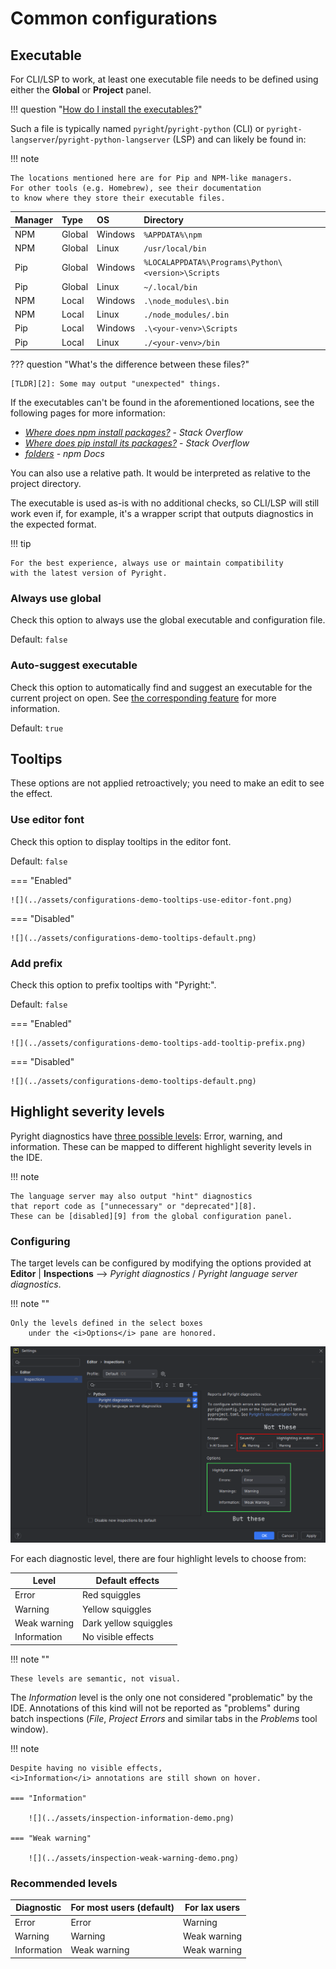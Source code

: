 # Common configurations


## Executable

For CLI/LSP to work, at least one executable file needs to be defined
using either the <b>Global</b> or <b>Project</b> panel.

!!! question "[How do I install the executables?][1]"

Such a file is typically named `pyright`/`pyright-python` (CLI)
or `pyright-langserver`/`pyright-python-langserver` (LSP)
and can likely be found in:

!!! note

    The locations mentioned here are for Pip and NPM-like managers.
    For other tools (e.g. Homebrew), see their documentation
    to know where they store their executable files.

| Manager | Type   | OS      | Directory                                          |
|:--------|:-------|:--------|:---------------------------------------------------|
| NPM     | Global | Windows | `%APPDATA%\npm`                                    |
| NPM     | Global | Linux   | `/usr/local/bin`                                   |
| Pip     | Global | Windows | `%LOCALAPPDATA%\Programs\Python\<version>\Scripts` |
| Pip     | Global | Linux   | `~/.local/bin`                                     |
| NPM     | Local  | Windows | `.\node_modules\.bin`                              |
| NPM     | Local  | Linux   | `./node_modules/.bin`                              |
| Pip     | Local  | Windows | `.\<your-venv>\Scripts`                            |
| Pip     | Local  | Linux   | `./<your-venv>/bin`                                |

??? question "What's the difference between these files?"

    [TLDR][2]: Some may output "unexpected" things.

If the executables can't be found in the aforementioned locations,
see the following pages for more information:

* <i>[Where does npm install packages?][3]</i> - <i>Stack Overflow</i>
* <i>[Where does pip install its packages?][4]</i> - <i>Stack Overflow</i>
* <i>[folders][5]</i> - <i>npm Docs</i>

You can also use a relative path.
It would be interpreted as relative to the project directory.

The executable is used as-is with no additional checks,
so CLI/LSP will still work even if, for example,
it's a wrapper script that outputs diagnostics in the expected format.

!!! tip

    For the best experience, always use or maintain compatibility
    with the latest version of Pyright.


### Always use global

Check this option to always use the global executable
and configuration file.

Default: `false`


### Auto-suggest executable

Check this option to automatically find and
suggest an executable for the current project on open.
See [the corresponding feature][6] for more information.

Default: `true`


## Tooltips

These options are not applied retroactively;
you need to make an edit to see the effect.


### Use editor font

Check this option to display tooltips in the editor font.

Default: `false`

=== "Enabled"

    ![](../assets/configurations-demo-tooltips-use-editor-font.png)

=== "Disabled"

    ![](../assets/configurations-demo-tooltips-default.png)


### Add prefix

Check this option to prefix tooltips with "Pyright:".

Default: `false`

=== "Enabled"

    ![](../assets/configurations-demo-tooltips-add-tooltip-prefix.png)

=== "Disabled"

    ![](../assets/configurations-demo-tooltips-default.png)


## Highlight severity levels

Pyright diagnostics have [three possible levels][7]:
Error, warning, and information.
These can be mapped to different highlight severity levels in the IDE.

!!! note

    The language server may also output "hint" diagnostics
    that report code as ["unnecessary" or "deprecated"][8].
    These can be [disabled][9] from the global configuration panel.


### Configuring

The target levels can be configured by modifying the options provided
at <b>Editor</b> | <b>Inspections</b> -->
<i>Pyright diagnostics</i> / <i>Pyright language server diagnostics</i>.

!!! note ""

    Only the levels defined in the select boxes
		under the <i>Options</i> pane are honored.

![](../assets/inspection-highlight-severity-levels.png)

For each diagnostic level, there are four highlight levels to choose from:

| Level        | Default effects       |
|--------------|-----------------------|
| Error        | Red squiggles         |
| Warning      | Yellow squiggles      |
| Weak warning | Dark yellow squiggles |
| Information  | No visible effects    |

!!! note ""

    These levels are semantic, not visual.

The <i>Information</i> level is the only one not considered
"problematic" by the IDE. Annotations of this kind
will not be reported as "problems" during batch inspections
(<i>File</i>, <i>Project Errors</i> and similar tabs in
the <i>Problems</i> tool window).

!!! note

    Despite having no visible effects,
    <i>Information</i> annotations are still shown on hover.

    === "Information"

        ![](../assets/inspection-information-demo.png)

    === "Weak warning"

        ![](../assets/inspection-weak-warning-demo.png)


### Recommended levels

| Diagnostic  | For most users (default) | For lax users |
|-------------|--------------------------|---------------|
| Error       | Error                    | Warning       |
| Warning     | Warning                  | Weak warning  |
| Information | Weak warning             | Weak warning  |


  [1]: ../how-to.md#how-to-install-the-pyright-executables
  [2]: ../faq.md#whats-the-difference-between-the-pyright-and-pyright-python-files
  [3]: https://stackoverflow.com/q/5926672
  [4]: https://stackoverflow.com/q/29980798
  [5]: https://docs.npmjs.com/cli/v10/configuring-npm/folders#executables
  [6]: ../features.md#executable-suggestion
  [7]: https://microsoft.github.io/pyright/#/configuration?id=type-check-diagnostics-settings
  [8]: https://microsoft.github.io/language-server-protocol/specifications/lsp/3.17/specification/#diagnosticTag
  [9]: lsp.md#tagged-hints

